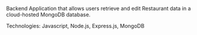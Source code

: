Backend Application that allows users retrieve and edit Restaurant data in a cloud-hosted MongoDB database.

Technologies: Javascript, Node.js, Express.js, MongoDB

